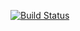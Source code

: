 [![Build Status](https://travis-ci.org/UlrikHolm/week36-movie2.svg?branch=master)](https://travis-ci.org/UlrikHolm/week36-movie2)

